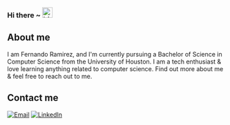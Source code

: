 
### Hi there ~ <img src="https://user-images.githubusercontent.com/1303154/88677602-1635ba80-d120-11ea-84d8-d263ba5fc3c0.gif" width="24px" alt="hi">

## About me

I am Fernando Ramirez, and I'm currently pursuing a Bachelor of Science in Computer Science from the University of Houston. I am a tech enthusiast & love learning anything related to computer science. Find out more about me & feel free to reach out to me.

## Contact me

[![Email](https://img.shields.io/badge/Gmail-D14836?style=for-the-badge&logo=gmail&logoColor=white)](mailto:ramirez.fernando2003@gmail.com)
[![LinkedIn](https://img.shields.io/badge/LinkedIn-0077B5?style=for-the-badge&logo=linkedin&logoColor=white)](https://www.linkedin.com/in/fernandoramirez03/)

